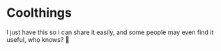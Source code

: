 # Coolthings
I just have this so i can share it easily, and some people may even find it useful, who knows? 🤔
